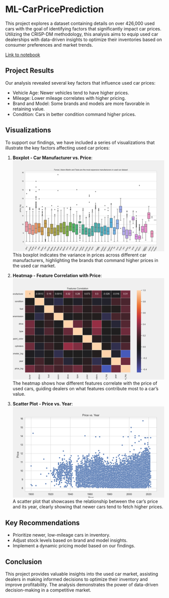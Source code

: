 # ML-CarPricePrediction

This project explores a dataset containing details on over 426,000 used cars with the goal of identifying factors that significantly impact car prices. Utilizing the CRISP-DM methodology, this analysis aims to equip used car dealerships with data-driven insights to optimize their inventories based on consumer preferences and market trends.

[Link to notebook](https://github.com/tildahh/ML-CarPricePrediction/blob/main/prompt_II.ipynb)

## Project Results
Our analysis revealed several key factors that influence used car prices:

* Vehicle Age: Newer vehicles tend to have higher prices.
* Mileage: Lower mileage correlates with higher pricing.
* Brand and Model: Some brands and models are more favorable in retaining value.
* Condition: Cars in better condition command higher prices.

## Visualizations
To support our findings, we have included a series of visualizations that illustrate the key factors affecting used car prices:

1. **Boxplot - Car Manufacturer vs. Price**:
![Car Manufacturer vs. Price](https://github.com/tildahh/ML-CarPricePrediction/blob/main/images/1.png)
This boxplot indicates the variance in prices across different car manufacturers, highlighting the brands that command higher prices in the used car market.

2. **Heatmap - Feature Correlation with Price**:
![Feature Correlation with Price](https://github.com/tildahh/ML-CarPricePrediction/blob/main/images/2.png)
The heatmap shows how different features correlate with the price of used cars, guiding dealers on what features contribute most to a car’s value.

3. **Scatter Plot - Price vs. Year**:
![Price vs. Year](https://github.com/tildahh/ML-CarPricePrediction/blob/main/images/3.png)
A scatter plot that showcases the relationship between the car’s price and its year, clearly showing that newer cars tend to fetch higher prices.

## Key Recommendations
* Prioritize newer, low-mileage cars in inventory.
* Adjust stock levels based on brand and model insights.
* Implement a dynamic pricing model based on our findings.

## Conclusion
This project provides valuable insights into the used car market, assisting dealers in making informed decisions to optimize their inventory and improve profitability. The analysis demonstrates the power of data-driven decision-making in a competitive market.
